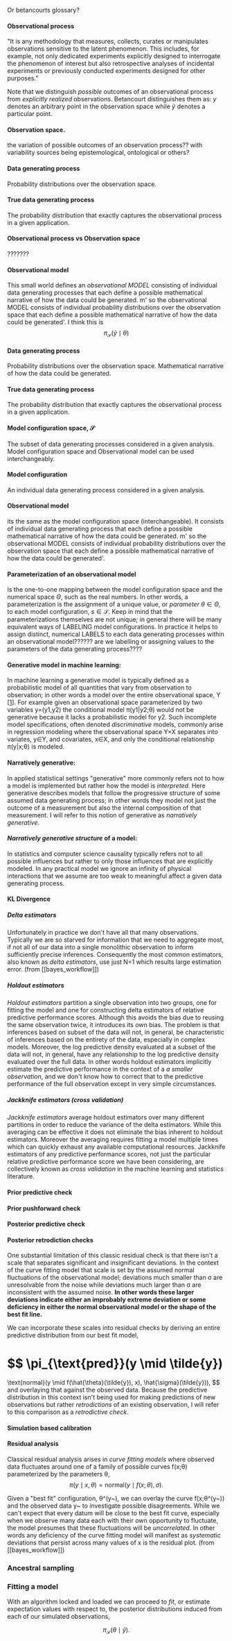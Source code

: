 Or betancourts glossary?


#### Observational process

 "It is any methodology that measures, collects, curates or manipulates observations sensitive to the latent phenomenon. This includes, for example, not only dedicated experiments explicitly designed to interrogate the phenomenon of interest but also retrospective analyses of incidental experiments or previously conducted experiments designed for other purposes."


Note that we distinguish *possible* outcomes of an observational process from *explicitly realized* observations. Betancourt distinguishes them as: $y$ denotes an arbitrary point in the observation space while $\tilde{y}$ denotes a particular point. 

#### Observation space. 
the variation of possible outcomes of an observation process??
with variability sources being epistemological, ontological or others?

#### Data generating process
Probability distributions over the observation space. 

#### True data generating process
The probability distribution that exactly captures the observational process in a given application. 


#### Observational process vs Observation space
???????


#### Observational model 
This small world defines an *observational MODEL* consisting of individual data generating processes that each define a possible mathematical narrative of how the data could be generated. m' so the observational MODEL consists of individual probability distributions over the observation space that each define a possible mathematical narrative of how the data could be generated'.  I think this is 
$$
\pi_{\mathcal{S}}(\tilde{y} \mid \theta)$$

#### Data generating process
Probability distributions over the observation space. 
Mathematical narrative of how the data could be generated. 


#### True data generating process
The probability distribution that exactly captures the observational process in a given application. 

#### Model configuration space, $\mathcal{S}$
The subset of data generating processes considered in a given analysis. 
Model configuration space and Observational model can be used interchangeably. 


#### Model configuration
An individual data generating process considered in a given analysis. 

#### Observational model
its the same as the model configuration space (interchangeable). 
It consists of individual data generating process that each define a possible mathematical narrative of how the data could be generated. m' so the observational MODEL consists of individual probability distributions over the observation space that each define a possible mathematical narrative of how the data could be generated'. 

#### Parameterization of an observational model
Is the one-to-one mapping between the model configuration space and the numerical space $\Theta$, such as the real numbers. In other words, a parameterization is the assignment of a unique value, or *parameter* $\theta \in \Theta$, to each model configuration, $s \in \mathcal{S}$. Keep in mind that the parameterizations themselves are not unique; in general there will be many equivalent ways of LABELING model configurations. 
In practice it helps to assign distinct, numerical LABELS to each data generating processes within an observational model?????? are we labelling or assigning values to the parameters of the data generating process????


#### Generative model in machine learning: 
 
In machine learning a generative model is typically defined as a probabilistic model of all quantities that vary from observation to observation; in other words a model over the entire observational space, Y [[1](https://betanalpha.github.io/assets/case_studies/generative_modeling.html#ref-Bishop:2006)]. For example given an observational space parameterized by two variables y=(y1,y2) the conditional model π(y1|y2;θ) would not be generative because it lacks a probabilistic model for y2. Such incomplete model specifications, often denoted _discriminative_ models, commonly arise in regression modeling where the observational space Y×X separates into variates, y∈Y, and covariates, x∈X, and only the conditional relationship π(y|x;θ) is modeled.


#### Narratively generative:
In applied statistical settings "generative" more commonly refers not to how a model is implemented but rather how the model is _interpreted_. Here generative describes models that follow the progressive structure of some assumed data generating process; in other words they model not just the outcome of a measurement but also the internal composition of that measurement. I will refer to this notion of generative as _narratively generative_.


#### _Narratively generative structure_ of a model:
In statistics and computer science causality typically refers not to all possible influences but rather to only those influences that are explicitly modeled. In any practical model we ignore an infinity of physical interactions that we assume are too weak to meaningful affect a given data generating process.


#### KL Divergence

##### Delta estimators
Unfortunately in practice we don't have all that many observations. Typically we are so starved for information that we need to aggregate most, if not all of our data into a single monolithic observation to inform sufficiently precise inferences. Consequently the most common estimators, also known as _delta estimators_, use just N=1 which results large estimation error. (from [[bayes_workflow]])

##### Holdout estimators
_Holdout estimators_ partition a single observation into two groups, one for fitting the model and one for constructing delta estimators of relative predictive performance scores. Although this avoids the bias due to reusing the same observation twice, it introduces its own bias. The problem is that inferences based on subset of the data will not, in general, be characteristic of inferences based on the entirety of the data, especially in complex models. Moreover, the log predictive density evaluated at a subset of the data will not, in general, have any relationship to the log predictive density evaluated over the full data. In other words holdout estimators implicitly estimate the predictive performance in the context of a _a smaller observation_, and we don't know how to correct that to the predictive performance of the full observation except in very simple circumstances.

##### Jackknife estimators (cross validation)
_Jackknife estimators_ average holdout estimators over many different partitions in order to reduce the variance of the delta estimators. While this averaging can be effective it does not eliminate the bias inherent to holdout estimators. Moreover the averaging requires fitting a model multiple times which can quickly exhaust any available computational resources. Jackknife estimators of any predictive performance scores, not just the particular relative predictive performance score we have been considering, are collectively known as _cross validation_ in the machine learning and statistics literature.



#### Prior predictive check

#### Prior pushforward check


#### Posterior predictive check

#### Posterior retrodiction checks
One substantial limitation of this classic residual check is that there isn't a scale that separates significant and insignificant deviations. In the context of the curve fitting model that scale is set by the assumed normal fluctuations of the observational model; deviations much smaller than σ are unresolvable from the noise while deviations much larger than σ are inconsistent with the assumed noise. **In other words these larger deviations indicate either an improbably extreme deviation or some deficiency in either the normal observational model or the shape of the best fit line.**

We can incorporate these scales into residual checks by deriving an entire predictive distribution from our best fit model,

$$
\pi_{\text{pred}}(y \mid \tilde{y})
=
\text{normal}(y \mid f(\hat{\theta}(\tilde{y}), x), \hat{\sigma}(\tilde{y})),
$$
and overlaying that against the observed data. Because the predictive distribution in this context isn't being used for making predictions of new observations but rather _retrodictions_ of an existing observation, I will refer to this comparison as a _retrodictive check_.



#### Simulation based calibration

#### Residual analysis
Classical residual analysis arises in _curve fitting models_ where observed data fluctuates around one of a family of possible curves f(x;θ) parameterized by the parameters θ,
$$
\pi(y \mid x, \theta) = \text{normal}(y \mid f(x; \theta), \sigma).
$$

Given a "best fit" configuration, θ^(y~), we can overlay the curve f(x;θ^(y~)) and the observed data y~ to investigate possible disagreements. While we can't expect that every datum will be close to the best fit curve, especially when we observe many data each with their own opportunity to fluctuate, the model presumes that these fluctuations will be _uncorrelated_. In other words any deficiency of the curve fitting model will manifest as _systematic_ deviations that persist across many values of x is the residual plot. (from [[bayes_workflow]])

### Ancestral sampling



### Fitting a model
With an algorithm locked and loaded we can proceed to _fit_, or estimate expectation values with respect to, the posterior distributions induced from each of our simulated observations,

$$
\pi_{\mathcal{S}}(\theta \mid \tilde{y}).
$$